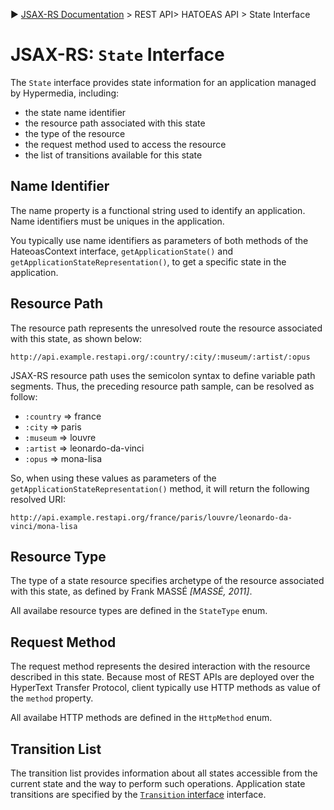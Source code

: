 :arrow_forward: [JSAX-RS Documentation](./jsax-rs-reference.md) > REST API> HATOEAS API > State Interface

# JSAX-RS: `State` Interface

The `State` interface provides state information for an application managed by Hypermedia, including:

- the state name identifier
- the resource path associated with this state
- the type of the resource
- the request method used to access the resource
- the list of transitions available for this state

## Name Identifier

The name property is a functional string used to identify an application. Name identifiers must be uniques in the application.

You typically use name identifiers as parameters of both methods of the HateoasContext interface, `getApplicationState()` and `getApplicationStateRepresentation()`, to get a specific state in the application.

## Resource Path

The resource path represents the unresolved route the resource associated with this state, as shown below:

```
http://api.example.restapi.org/:country/:city/:museum/:artist/:opus
```

JSAX-RS resource path uses the semicolon syntax to define variable path segments. Thus, the preceding resource path sample, can be resolved as follow:

- `:country` => france
- `:city` => paris
- `:museum` => louvre
- `:artist` => leonardo-da-vinci
- `:opus` => mona-lisa

So, when using these values as parameters of the `getApplicationStateRepresentation()` method, it will return the following resolved URI:

```
http://api.example.restapi.org/france/paris/louvre/leonardo-da-vinci/mona-lisa
```

## Resource Type

The type of a state resource specifies archetype of the resource associated with this state, as defined by Frank MASSÉ _[MASSÉ, 2011]_.

All availabe resource types are defined in the `StateType` enum.

## Request Method

The request method represents the desired interaction with the resource described in this state. Because most of REST APIs are deployed over the HyperText Transfer Protocol, client typically use HTTP methods as value of the `method` property.

All availabe HTTP methods are defined in the `HttpMethod` enum.

## Transition List

The transition list provides information about all states accessible from the current state and the way to perform such operations. Application state transitions are specified by the [`Transition` interface](./jsax-rs-transition-interface.md)  interface.